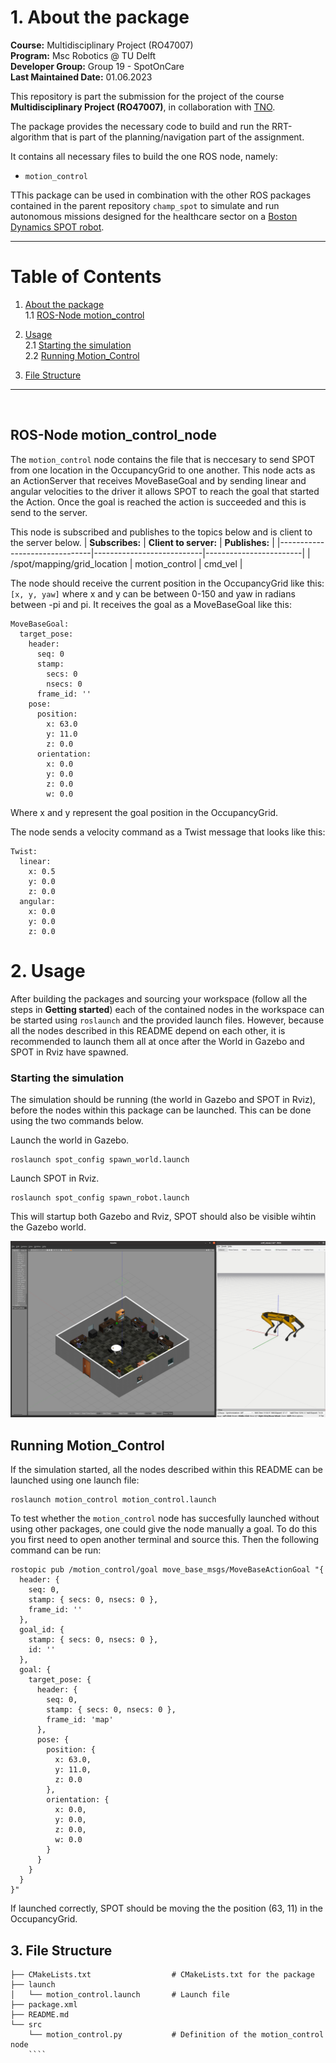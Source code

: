 

# 1. About the package <a name="atp"></a>
 **Course:**  Multidisciplinary Project (RO47007) \
 **Program:** Msc Robotics @ TU Delft            
 **Developer Group:**  Group 19 - SpotOnCare                     
 **Last Maintained Date:**  01.06.2023   


This repository is part the submission for the project of the course **Multidisciplinary Project (RO47007)**, in collaboration with  [TNO](https://www.tno.nl/en?gclid=.CjwKCAjw1MajBhAcEiwAagW9MSsTkBs0QeVZAyaxq9Fz1mtmGNJCkYzUVTuIwKk3bHhMCr6WwW6XnhoCvmsQAvD_BwE).


The package provides the necessary code to build and run the RRT-algorithm that is part of the planning/navigation part of the assignment.

  
It contains all necessary files to build the one ROS node, namely: 
- ``motion_control`` 

TThis package can be used in combination with the other ROS packages contained in the parent repository ``champ_spot`` to simulate and run autonomous missions designed for the healthcare sector on a [Boston Dynamics SPOT robot](https://www.bostondynamics.com/products/spot).

--- 

# Table of Contents

1.  [About the package](#atp) \
    1.1 [ROS-Node motion_control](#r1)

2. [Usage](#u)\
    2.1 [Starting the simulation](#rsim)\
    2.2 [Running Motion_Control](#rslam)
    
    
3. [File Structure](#fs)





---

<p>&nbsp;</p>




## ROS-Node motion_control_node <a name="r1"></a>
The ``motion_control`` node contains the file that is neccesary to send SPOT from one location in the OccupancyGrid to one another. This node acts as an ActionServer that receives MoveBaseGoal and by sending linear and angular velocities to the driver it allows SPOT to reach the goal that started the Action. Once the goal is reached the action is succeeded and this is send to the server. 

This node is subscribed and publishes to the topics below and is client to the server below.
| **Subscribes:**               | **Client to server:**     | **Publishes:**         |
|-------------------------------|---------------------------|------------------------|
| /spot/mapping/grid_location   | motion_control            | cmd_vel                |

The node should receive the current position in the OccupancyGrid like this: ``[x, y, yaw]`` where x and y can be between 0-150 and yaw in radians between -pi and pi. It receives the goal as a MoveBaseGoal like this:
````
MoveBaseGoal:
  target_pose:
    header:
      seq: 0
      stamp:
        secs: 0
        nsecs: 0
      frame_id: ''
    pose:
      position:
        x: 63.0
        y: 11.0
        z: 0.0
      orientation:
        x: 0.0
        y: 0.0
        z: 0.0
        w: 0.0

````
Where x and y represent the goal position in the OccupancyGrid. 

The node sends a velocity command as a Twist message that looks like this:
````
Twist:
  linear:
    x: 0.5
    y: 0.0
    z: 0.0
  angular:
    x: 0.0
    y: 0.0
    z: 0.0

````

# 2. Usage <a name="u"></a>

After building the packages and sourcing your workspace (follow all the steps in **Getting started**) each of the contained nodes in the workspace can be started using ``roslaunch`` and the provided launch files. However, because all the nodes described in this README depend on each other, it is recommended to launch them all at once after the World in Gazebo and SPOT in Rviz have spawned.


### Starting the simulation <a name="rsim"></a>
The simulation should be running (the world in Gazebo and SPOT in Rviz), before the nodes within this package can be launched. This can be done using the two commands below.

Launch the world in Gazebo.
```console
roslaunch spot_config spawn_world.launch
```
Launch SPOT in Rviz.
```console
roslaunch spot_config spawn_robot.launch
```

This will startup both Gazebo and Rviz, SPOT should also be visible wihtin the Gazebo world.

<div style="text-align:center">
 <img src="images/simulation.png">
</div>

## Running Motion_Control <a name="rslam"></a>
If the simulation started, all the nodes described within this README can be launched using one launch file:
```console
roslaunch motion_control motion_control.launch
```

To test whether the ``motion_control`` node has succesfully launched without using other packages, one could give the node manually a goal. To do this you first need to open another terminal and source this. Then the following command can be run:
````
rostopic pub /motion_control/goal move_base_msgs/MoveBaseActionGoal "{
  header: {
    seq: 0,
    stamp: { secs: 0, nsecs: 0 },
    frame_id: ''
  },
  goal_id: {
    stamp: { secs: 0, nsecs: 0 },
    id: ''
  },
  goal: {
    target_pose: {
      header: {
        seq: 0,
        stamp: { secs: 0, nsecs: 0 },
        frame_id: 'map'
      },
      pose: {
        position: {
          x: 63.0,
          y: 11.0,
          z: 0.0
        },
        orientation: {
          x: 0.0,
          y: 0.0,
          z: 0.0,
          w: 0.0
        }
      }
    }
  }
}"
```` 
If launched correctly, SPOT should be moving the the position (63, 11) in the OccupancyGrid. 

## 3. File Structure <a name="fs"></a>
````
├── CMakeLists.txt                  # CMakeLists.txt for the package
├── launch
│   └── motion_control.launch       # Launch file
├── package.xml
├── README.md
└── src
    └── motion_control.py           # Definition of the motion_control node
    ````
